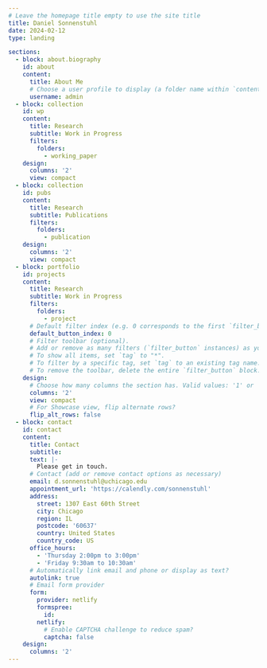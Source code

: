 ```yaml
---
# Leave the homepage title empty to use the site title
title: Daniel Sonnenstuhl
date: 2024-02-12
type: landing

sections:
  - block: about.biography
    id: about
    content:
      title: About Me
      # Choose a user profile to display (a folder name within `content/authors/`)
      username: admin
  - block: collection
    id: wp
    content:
      title: Research
      subtitle: Work in Progress
      filters:
        folders:
          - working_paper
    design:
      columns: '2'
      view: compact
  - block: collection
    id: pubs
    content:
      title: Research
      subtitle: Publications
      filters:
        folders:
          - publication
    design:
      columns: '2'
      view: compact
  - block: portfolio
    id: projects
    content:
      title: Research
      subtitle: Work in Progress
      filters:
        folders:
          - project
      # Default filter index (e.g. 0 corresponds to the first `filter_button` instance below).
      default_button_index: 0
      # Filter toolbar (optional).
      # Add or remove as many filters (`filter_button` instances) as you like.
      # To show all items, set `tag` to "*".
      # To filter by a specific tag, set `tag` to an existing tag name.
      # To remove the toolbar, delete the entire `filter_button` block.
    design:
      # Choose how many columns the section has. Valid values: '1' or '2'.
      columns: '2'
      view: compact
      # For Showcase view, flip alternate rows?
      flip_alt_rows: false
  - block: contact
    id: contact
    content:
      title: Contact
      subtitle:
      text: |-
        Please get in touch.
      # Contact (add or remove contact options as necessary)
      email: d.sonnenstuhl@uchicago.edu
      appointment_url: 'https://calendly.com/sonnenstuhl'
      address:
        street: 1307 East 60th Street
        city: Chicago
        region: IL
        postcode: '60637'
        country: United States
        country_code: US
      office_hours:
        - 'Thursday 2:00pm to 3:00pm'
        - 'Friday 9:30am to 10:30am'
      # Automatically link email and phone or display as text?
      autolink: true
      # Email form provider
      form:
        provider: netlify
        formspree:
          id:
        netlify:
          # Enable CAPTCHA challenge to reduce spam?
          captcha: false
    design:
      columns: '2'
---
```

